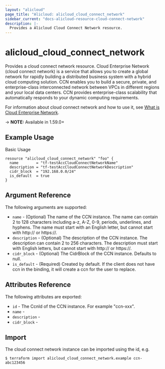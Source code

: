 ```yaml
---
layout: "alicloud"
page_title: "Alicloud: alicloud_cloud_connect_network"
sidebar_current: "docs-alicloud-resource-cloud-connect-network"
description: |-
  Provides a Alicloud Cloud Connect Network resource.
---
```


# alicloud\_cloud_connect_network

Provides a cloud connect network resource. Cloud Enterprise Network (cloud connect network) is a service that allows you to create a global network for rapidly building a distributed business system with a hybrid cloud computing solution. CCN enables you to build a secure, private, and enterprise-class interconnected network between VPCs in different regions and your local data centers. CCN provides enterprise-class scalability that automatically responds to your dynamic computing requirements.

For information about cloud connect network and how to use it, see [What is Cloud Enterprise Network](https://www.alibabacloud.com/help/doc-detail/93667.htm).

-> **NOTE:** Available in 1.59.0+

## Example Usage

Basic Usage

```
resource "alicloud_cloud_connect_network" "foo" {
  name        = "tf-testAccCloudConnectNetworkName"
  description = "tf-testAccCloudConnectNetworkDescription"
  cidr_block  = "192.168.0.0/24"
  is_default  = true
}
```
## Argument Reference

The following arguments are supported:

* `name` - (Optional) The name of the CCN instance. The name can contain 2 to 128 characters including a-z, A-Z, 0-9, periods, underlines, and hyphens. The name must start with an English letter, but cannot start with http:// or https://.
* `description` - (Optional) The description of the CCN instance. The description can contain 2 to 256 characters. The description must start with English letters, but cannot start with http:// or https://.
* `cidr_block` - (Optional) The CidrBlock of the CCN instance. Defaults to null.
* `is_default` - (Required) Created by default. If the client does not have ccn in the binding, it will create a ccn for the user to replace.


## Attributes Reference

The following attributes are exported:

* `id` - The CcnId of the CCN instance. For example "ccn-xxx".
* `name` - 
* `description` - 
* `cidr_block` - 

## Import

The cloud connect network instance can be imported using the id, e.g.

```
$ terraform import alicloud_cloud_connect_network.example ccn-abc123456
```

